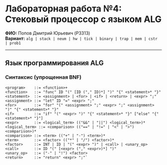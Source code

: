 # Лабораторная работа №4: Стековый процессор с языком ALG

**ФИО:** Попов Дмитрий Юрьевич (P3313)  
**Вариант:** `alg | stack | neum | hw | tick | binary | trap | mem | cstr | prob1`

---

## Язык программирования ALG

### Синтаксис (упрощенная BNF)
```
<program>    ::= <function>+
<function>   ::= "func" ID "(" [ID ("," ID)*] ")" "{" <statement>* "}"
<statement>  ::= <assignment> | <for> | <if> | <return> | <expr> ";"
<assignment> ::= "let" ID "=" <expr> ";"
<for>        ::= "for" "(" <assignment> ";" <expr> ";" <assignment> ")" "{" <statement>* "}"
<if>         ::= "if" "(" <expr> ")" "{" <statement>* "}" ["else" "{" <statement>* "}"]
<expr>       ::= <logical_term> (("&&" | "||") <logical_term>)*
<logical_term> ::= <comparison> (("==" | "!=" | "<" | ">") <comparison>)*
<comparison> ::= <term> (("+" | "-") <term>)*
<term>       ::= <factor> (("*" | "/") <factor>)*
<factor>     ::= INT | ID | "(" <expr> ")" | <call> | <unary_op>
<call>       ::= ID "(" [<expr> ("," <expr>)*] ")"
<unary_op>   ::= ("-" | "!") <factor>
<return>     ::= "return" <expr> ";"`
```